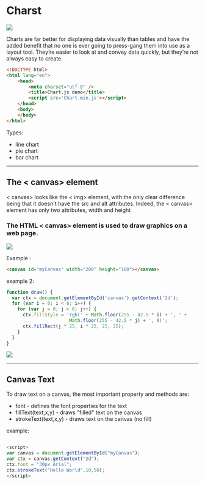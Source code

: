 # Charst
![](https://www.inetsoft.com/images/screenshots/gallery/sales_analysis_wide.png)

Charts are far better for displaying data visually than tables and have the added benefit that no one is ever going to press-gang them into use as a layout tool. They’re easier to look at and convey data quickly, but they’re not always easy to create.

```html
<!DOCTYPE html>
<html lang="en">
    <head>
        <meta charset="utf-8" />
        <title>Chart.js demo</title>
        <script src='Chart.min.js'></script>
    </head>
    <body>
    </body>
</html>
```
Types:

* line chart
*  pie chart
*  bar chart

______________

## The < canvas> element
 < canvas> looks like the < img> element, with the only clear difference being that it doesn't have the src and alt attributes. Indeed, the < canvas> element has only two attributes, width and height
 ### The HTML < canvas> element is used to draw graphics on a web page.

 ![](https://dosenit.com/wp-content/uploads/2020/10/canvas.png)

Example :
```html
<canvas id="myCanvas" width="200" height="100"></canvas>
```
example 2:

```js
function draw() {
  var ctx = document.getElementById('canvas').getContext('2d');
  for (var i = 0; i < 6; i++) {
    for (var j = 0; j < 6; j++) {
      ctx.fillStyle = 'rgb(' + Math.floor(255 - 42.5 * i) + ', ' +
                       Math.floor(255 - 42.5 * j) + ', 0)';
      ctx.fillRect(j * 25, i * 25, 25, 25);
    }
  }
}
```
![](https://mdn.mozillademos.org/files/5417/Canvas_fillstyle.png)
______
## Canvas Text
To draw text on a canvas, the most important property and methods are:

* font - defines the font properties for the text
* fillText(text,x,y) - draws "filled" text on the canvas
* strokeText(text,x,y) - draws text on the canvas (no fill)

example:
``` js

<script>
var canvas = document.getElementById("myCanvas");
var ctx = canvas.getContext("2d");
ctx.font = "30px Arial";
ctx.strokeText("Hello World",10,50);
</script>
```